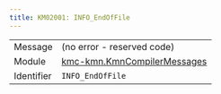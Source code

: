 ```yaml
---
title: KM02001: INFO_EndOfFile
---
```


|            |           |
|------------|---------- |
| Message    | \(no error \- reserved code\) |
| Module     | [kmc-kmn.KmnCompilerMessages](kmc-kmn.kmncompilermessages) |
| Identifier | `INFO_EndOfFile` |


